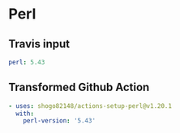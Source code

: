 # Perl

## Travis input

```yaml
perl: 5.43
```

## Transformed Github Action

```yaml
- uses: shogo82148/actions-setup-perl@v1.20.1
  with:
    perl-version: '5.43'
```
